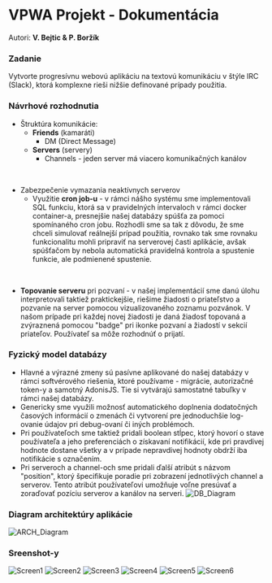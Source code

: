 # VPWA Projekt - Dokumentácia
Autori: **V. Bejtic & P. Boržík**

### Zadanie
Vytvorte progresívnu webovú aplikáciu na textovú komunikáciu v štýle IRC (Slack), ktorá komplexne rieši nižšie definované prípady použitia.

### Návrhové rozhodnutia
- Štruktúra komunikácie:
  - **Friends** (kamaráti)
    - DM (Direct Message)
  - **Servers** (servery)
    - Channels - jeden server má viacero komunikačných kanálov
<br>

- Zabezpečenie vymazania neaktívnych serverov
  - Využitie **cron job-u** - v rámci nášho systému sme implementovali SQL funkciu, ktorá sa v pravidelných intervaloch v rámci docker container-a, presnejšie našej databázy spúšťa za pomoci spomínaného cron jobu. Rozhodli sme sa tak z dôvodu, že sme chceli simulovať reálnejší prípad použitia, rovnako tak sme rovnaku funkcionalitu mohli pripraviť na serverovej časti aplikácie, avšak spúšťačom by nebola automatická pravidelná kontrola a spustenie funkcie, ale podmienené spustenie.

<br> 

- **Topovanie serveru** pri pozvaní - v našej implementácií sme danú úlohu interpretovali taktiež praktickejšie, riešime žiadosti o priateľstvo a pozvanie na server pomocou vizualizovaného zoznamu pozvánok. V našom prípade pri každej novej žiadosti je daná žiadosť topovaná a zvýraznená pomocou "badge" pri ikonke pozvaní a žiadostí v sekcií priateľov. Používateľ sa môže rozhodnúť o prijatí.

### Fyzický model databázy
- Hlavné a výrazné zmeny sú pasívne aplikované do našej databázy v rámci softvérového riešenia, ktoré používame - migrácie, autorizačné token-y a samotný AdonisJS. Tie si vytvárajú samostatné tabuľky v rámci našej databázy.
- Genericky sme využili možnosť automatického doplnenia dodatočných časových informácií o zmenách či vytvorení pre jednoduchšie log-ovanie údajov pri debug-ovaní či iných problémoch.
- Pri používateľoch sme taktiež pridali boolean stĺpec, ktorý hovorí o stave používateľa a jeho preferenciách o získavaní notifikácií, kde pri pravdivej hodnote dostane všetky a v prípade nepravdivej hodnoty obdrží iba notifikácie s označením.
- Pri serveroch a channel-och sme pridali ďalší atribút s názvom "position", ktorý špecifikuje poradie pri zobrazení jednotlivých channel a serverov. Tento atribút používateľovi umožňuje voľne presúvať a zoraďovať pozíciu serverov a kanálov na serveri.
![DB_Diagram](./images-documentation/diagram_db.png)

### Diagram architektúry aplikácie
![ARCH_Diagram](./images-documentation/diagram_arch.png)


### Sreenshot-y
![Screen1](./images-documentation/screen1.png)
![Screen2](./images-documentation/screen2.png)
![Screen3](./images-documentation/screen3.png)
![Screen4](./images-documentation/screen4.png)
![Screen5](./images-documentation/screen5.png)
![Screen6](./images-documentation/screen6.png)
